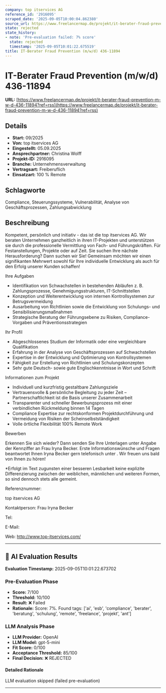 ```yaml
---
company: top itservices AG
reference_id: '2916095'
scraped_date: '2025-09-05T10:00:04.862380'
source_url: https://www.freelancermap.de/projekt/it-berater-fraud-prevention-m-w-d-436-11894?ref=rss
state: rejected
state_history:
- note: 'Pre-evaluation failed: 7% score'
  state: rejected
  timestamp: '2025-09-05T10:01:22.675519'
title: IT-Berater Fraud Prevention (m/w/d) 436-11894
---
```



# IT-Berater Fraud Prevention (m/w/d) 436-11894
**URL:** [https://www.freelancermap.de/projekt/it-berater-fraud-prevention-m-w-d-436-11894?ref=rss](https://www.freelancermap.de/projekt/it-berater-fraud-prevention-m-w-d-436-11894?ref=rss)
## Details
- **Start:** 09/2025
- **Von:** top itservices AG
- **Eingestellt:** 05.09.2025
- **Ansprechpartner:** Christina Wolff
- **Projekt-ID:** 2916095
- **Branche:** Unternehmensverwaltung
- **Vertragsart:** Freiberuflich
- **Einsatzart:** 100
                                                % Remote

## Schlagworte
Compliance, Steuerungssysteme, Vulnerabilität, Analyse von Geschäftsprozessen, Zahlungsabwicklung

## Beschreibung
Kompetent, persönlich und initiativ - das ist die top itservices AG. Wir beraten Unternehmen ganzheitlich in ihren IT-Projekten und unterstützen sie durch die professionelle Vermittlung von Fach- und Führungskräften. Für Festanstellungen, Projekte oder auf Zeit.
Sie suchen Ihre nächste Herausforderung? Dann suchen wir Sie!
Gemeinsam möchten wir einen signifikanten Mehrwert sowohl für Ihre individuelle Entwicklung als auch für den Erfolg unserer Kunden schaffen!

Ihre Aufgaben

- Identifikation von Schwachstellen in bestehenden Abläufen z. B. Zahlungsprozesse, Genehmigungsstrukturen, IT-Schnittstellen
- Konzeption und Weiterentwicklung von internen Kontrollsystemen zur Betrugsvermeidung
- Ausarbeitung von Richtlinien sowie die Entwicklung von Schulungs- und Sensibilisierungsmaßnahmen
- Strategische Beratung der Führungsebene zu Risiken, Compliance-Vorgaben und Präventionsstrategien

Ihr Profil

- Abgeschlossenes Studium der Informatik oder eine vergleichbare Qualifikation
- Erfahrung in der Analyse von Geschäftsprozessen auf Schwachstellen
- Expertise in der Entwicklung und Optimierung von Kontrollsystemen
- Fähigkeit zur Erstellung von Richtlinien und Schulungskonzepten
- Sehr gute Deutsch- sowie gute Englischkenntnisse in Wort und Schrift

Informationen zum Projekt

- Individuell und kurzfristig gestaltbare Zahlungsziele
- Vertrauensvolle & persönliche Begleitung zu jeder Zeit – Partnerschaftlichkeit ist die Basis unserer Zusammenarbeit
- Transparenter und schneller Bewerbungsprozess mit einer verbindlichen Rückmeldung binnen 14 Tagen
- Compliance Expertise zur rechtskonformen Projektdurchführung und Vermeidung von Risiken der Scheinselbstständigkeit
- Volle örtliche Flexibilität 100% Remote Work

Bewerben

Erkennen Sie sich wieder? Dann senden Sie Ihre Unterlagen unter Angabe der Kennziffer an Frau Iryna Becker. Erste Informationswünsche und Fragen beantwortet Ihnen Iryna Becker gern telefonisch unter . Wir freuen uns bald von Ihnen zu hören!

*Erfolgt im Text zugunsten einer besseren Lesbarkeit keine explizite Differenzierung zwischen der weiblichen, männlichen und weiteren Formen, so sind dennoch stets alle gemeint.

Referenznummer:

top itservices AG

Kontaktperson:
Frau Iryna Becker

Tel:

E-Mail:

Web: http://www.top-itservices.com/

---

## 🤖 AI Evaluation Results

**Evaluation Timestamp:** 2025-09-05T10:01:22.673702

### Pre-Evaluation Phase
- **Score:** 7/100
- **Threshold:** 10/100
- **Result:** ❌ Failed
- **Rationale:** Score: 7%. Found tags: ['ai', 'esb', 'compliance', 'berater', 'beratung', 'schulung', 'remote', 'freelance', 'projekt', 'ant']

### LLM Analysis Phase
- **LLM Provider:** OpenAI
- **LLM Model:** gpt-5-mini
- **Fit Score:** 0/100
- **Acceptance Threshold:** 85/100
- **Final Decision:** ❌ REJECTED

#### Detailed Rationale
LLM evaluation skipped (failed pre-evaluation)

---
